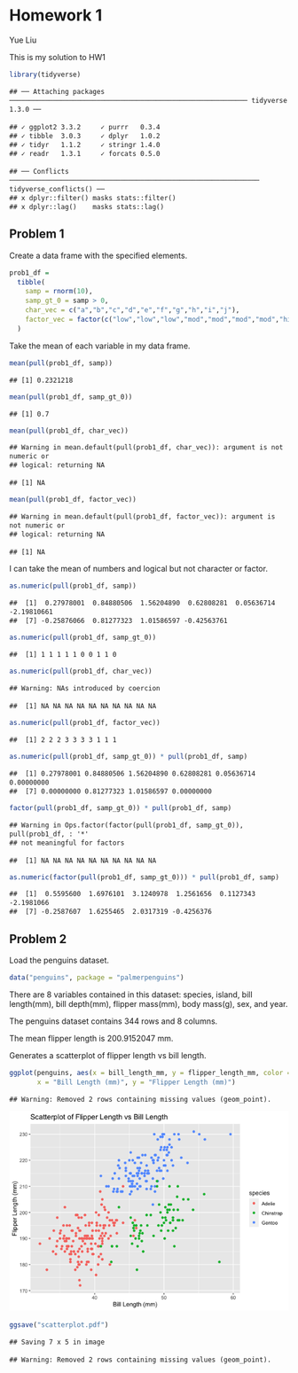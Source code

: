 Homework 1
================
Yue Liu

This is my solution to
    HW1

``` r
library(tidyverse)
```

    ## ── Attaching packages ──────────────────────────────────────────────────────────── tidyverse 1.3.0 ──

    ## ✓ ggplot2 3.3.2     ✓ purrr   0.3.4
    ## ✓ tibble  3.0.3     ✓ dplyr   1.0.2
    ## ✓ tidyr   1.1.2     ✓ stringr 1.4.0
    ## ✓ readr   1.3.1     ✓ forcats 0.5.0

    ## ── Conflicts ─────────────────────────────────────────────────────────────── tidyverse_conflicts() ──
    ## x dplyr::filter() masks stats::filter()
    ## x dplyr::lag()    masks stats::lag()

## Problem 1

Create a data frame with the specified elements.

``` r
prob1_df =
  tibble(
    samp = rnorm(10),
    samp_gt_0 = samp > 0,
    char_vec = c("a","b","c","d","e","f","g","h","i","j"),
    factor_vec = factor(c("low","low","low","mod","mod","mod","mod","high","high","high"))
  )
```

Take the mean of each variable in my data
    frame.

``` r
mean(pull(prob1_df, samp))
```

    ## [1] 0.2321218

``` r
mean(pull(prob1_df, samp_gt_0))
```

    ## [1] 0.7

``` r
mean(pull(prob1_df, char_vec))
```

    ## Warning in mean.default(pull(prob1_df, char_vec)): argument is not numeric or
    ## logical: returning NA

    ## [1] NA

``` r
mean(pull(prob1_df, factor_vec))
```

    ## Warning in mean.default(pull(prob1_df, factor_vec)): argument is not numeric or
    ## logical: returning NA

    ## [1] NA

I can take the mean of numbers and logical but not character or
    factor.

``` r
as.numeric(pull(prob1_df, samp))
```

    ##  [1]  0.27978001  0.84880506  1.56204890  0.62808281  0.05636714 -2.19810661
    ##  [7] -0.25876066  0.81277323  1.01586597 -0.42563761

``` r
as.numeric(pull(prob1_df, samp_gt_0))
```

    ##  [1] 1 1 1 1 1 0 0 1 1 0

``` r
as.numeric(pull(prob1_df, char_vec))
```

    ## Warning: NAs introduced by coercion

    ##  [1] NA NA NA NA NA NA NA NA NA NA

``` r
as.numeric(pull(prob1_df, factor_vec))
```

    ##  [1] 2 2 2 3 3 3 3 1 1 1

``` r
as.numeric(pull(prob1_df, samp_gt_0)) * pull(prob1_df, samp)
```

    ##  [1] 0.27978001 0.84880506 1.56204890 0.62808281 0.05636714 0.00000000
    ##  [7] 0.00000000 0.81277323 1.01586597 0.00000000

``` r
factor(pull(prob1_df, samp_gt_0)) * pull(prob1_df, samp)
```

    ## Warning in Ops.factor(factor(pull(prob1_df, samp_gt_0)), pull(prob1_df, : '*'
    ## not meaningful for factors

    ##  [1] NA NA NA NA NA NA NA NA NA NA

``` r
as.numeric(factor(pull(prob1_df, samp_gt_0))) * pull(prob1_df, samp)
```

    ##  [1]  0.5595600  1.6976101  3.1240978  1.2561656  0.1127343 -2.1981066
    ##  [7] -0.2587607  1.6255465  2.0317319 -0.4256376

## Problem 2

Load the penguins dataset.

``` r
data("penguins", package = "palmerpenguins")
```

There are 8 variables contained in this dataset: species, island, bill
length(mm), bill depth(mm), flipper mass(mm), body mass(g), sex, and
year.

The penguins dataset contains 344 rows and 8 columns.

The mean flipper length is 200.9152047 mm.

Generates a scatterplot of flipper length vs bill
length.

``` r
ggplot(penguins, aes(x = bill_length_mm, y = flipper_length_mm, color = species)) + geom_point() + labs(title = "Scatterplot of Flipper Length vs Bill Length",
       x = "Bill Length (mm)", y = "Flipper Length (mm)")
```

    ## Warning: Removed 2 rows containing missing values (geom_point).

![](p8105_hw1_yl4607_files/figure-gfm/scatterplot-1.png)<!-- -->

``` r
ggsave("scatterplot.pdf")
```

    ## Saving 7 x 5 in image

    ## Warning: Removed 2 rows containing missing values (geom_point).
